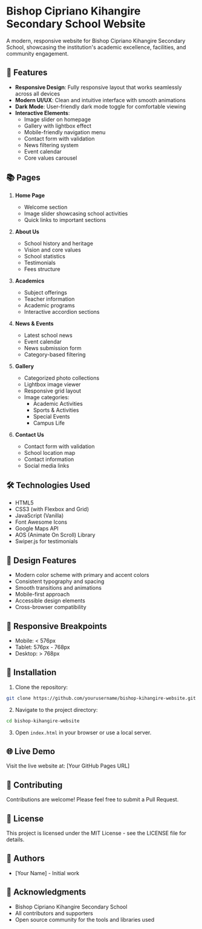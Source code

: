 # Bishop Cipriano Kihangire Secondary School Website

A modern, responsive website for Bishop Cipriano Kihangire Secondary School, showcasing the institution's academic excellence, facilities, and community engagement.

## 🌟 Features

- **Responsive Design**: Fully responsive layout that works seamlessly across all devices
- **Modern UI/UX**: Clean and intuitive interface with smooth animations
- **Dark Mode**: User-friendly dark mode toggle for comfortable viewing
- **Interactive Elements**:
  - Image slider on homepage
  - Gallery with lightbox effect
  - Mobile-friendly navigation menu
  - Contact form with validation
  - News filtering system
  - Event calendar
  - Core values carousel

## 📚 Pages

1. **Home Page**
   - Welcome section
   - Image slider showcasing school activities
   - Quick links to important sections

2. **About Us**
   - School history and heritage
   - Vision and core values
   - School statistics
   - Testimonials
   - Fees structure

3. **Academics**
   - Subject offerings
   - Teacher information
   - Academic programs
   - Interactive accordion sections

4. **News & Events**
   - Latest school news
   - Event calendar
   - News submission form
   - Category-based filtering

5. **Gallery**
   - Categorized photo collections
   - Lightbox image viewer
   - Responsive grid layout
   - Image categories:
     - Academic Activities
     - Sports & Activities
     - Special Events
     - Campus Life

6. **Contact Us**
   - Contact form with validation
   - School location map
   - Contact information
   - Social media links

## 🛠️ Technologies Used

- HTML5
- CSS3 (with Flexbox and Grid)
- JavaScript (Vanilla)
- Font Awesome Icons
- Google Maps API
- AOS (Animate On Scroll) Library
- Swiper.js for testimonials

## 🎨 Design Features

- Modern color scheme with primary and accent colors
- Consistent typography and spacing
- Smooth transitions and animations
- Mobile-first approach
- Accessible design elements
- Cross-browser compatibility

## 📱 Responsive Breakpoints

- Mobile: < 576px
- Tablet: 576px - 768px
- Desktop: > 768px

## 🔧 Installation

1. Clone the repository:
```bash
git clone https://github.com/yourusername/bishop-kihangire-website.git
```

2. Navigate to the project directory:
```bash
cd bishop-kihangire-website
```

3. Open `index.html` in your browser or use a local server.

## 🌐 Live Demo

Visit the live website at: [Your GitHub Pages URL]

## 🤝 Contributing

Contributions are welcome! Please feel free to submit a Pull Request.

## 📄 License

This project is licensed under the MIT License - see the LICENSE file for details.

## 👥 Authors

- [Your Name] - Initial work

## 🙏 Acknowledgments

- Bishop Cipriano Kihangire Secondary School
- All contributors and supporters
- Open source community for the tools and libraries used 